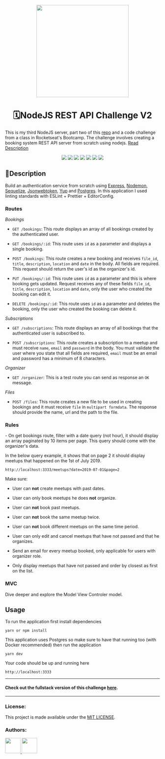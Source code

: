 <p align="center">
  <img align="center" src="https://miro.medium.com/max/4540/1*q9ww_u32hhpMaA-Q_s1ujw.png" width="300" />
</p>

<h1 align="center">🗓NodeJS REST API Challenge V2</h1>
<p>This is my third NodeJS server, part two of this <a href="https://github.com/yarapolana/nodejs-auth-api">repo</a> and a code challenge from a class in Rocketseat's Bootcamp. The challenge involves creating a booking system REST API server from scratch using nodejs. <a href="#description" >Read Description</a></p>

<p align="center">
  <img src="https://img.shields.io/github/package-json/dependency-version/yarapolana/nodejs-auth-api-v2/express.svg" >
  <img src="https://img.shields.io/github/package-json/dependency-version/yarapolana/nodejs-auth-api-v2/bcryptjs.svg" >
  <img src="https://img.shields.io/github/package-json/dependency-version/yarapolana/nodejs-auth-api-v2/jsonwebtoken.svg" >
  <img src="https://img.shields.io/github/package-json/dependency-version/yarapolana/nodejs-auth-api-v2/pg.svg" >
  <img src="https://img.shields.io/github/package-json/dependency-version/yarapolana/nodejs-auth-api-v2/sequelize.svg" >
  <img src="https://img.shields.io/github/license/yarapolana/nodejs-auth-api.svg" >
  <a href="https://yarapolana.com"><img src="https://img.shields.io/badge/createdby-yarapolana-red.svg" ></a>
</p>

<h2>🚀Description </h2>
<p id="description">
  Build an authentication service from scratch using <a href="https://expressjs.com"> Express</a>, <a href="https://nodemon.io/">Nodemon</a>, <a href="https://sequelize.org">Sequelize</a>, <a href="https://jwt.io/">Jsonwebtoken</a>, <a href="https://github.com/jquense/yup">Yup</a> and <a href="https://www.postgresql.org">Postgres</a>. In this application I used linting standards with ESLint + Prettier + EditorConfig.
</p>

### Routes
<i>Bookings</i>
- `GET /bookings`: This route displays an array of all bookings created by the authenticated user.

- `GET /bookings/:id`: This route uses `id` as a parameter and displays a single booking.

- `POST /bookings`: This route creates a new booking and receives `file_id`, `title`, `description`, `location` and `date` in the body. All fields are required. This request should return the user's id as the organizer's id.

- `PUT /bookings/:id`: This route uses `id` as a parameter and this is where booking gets updated. Request receives any of these fields `file_id`, `title`, `description`, `location` and `date`, only the user who created the booking can edit it.

- `DELETE /bookings/:id`: This route uses `id` as a parameter and deletes the booking, only the user who created the booking can delete it.


<i>Subscriptions</i>
- `GET /subscriptions`: This route displays an array of all bookings that the authenticated user is subscribed to.

- `POST /subscriptions`: This route creates a subscription to a meetup and must receive `name`, `email` and `password` in the body. You must validate the user where you state that all fields are required, `email` must be an email and password has a minimum of 8 characters.

<i>Organizer</i>
- `GET /organizer`: This is a test route you can send as response an `OK` message.


<i>Files</i>
- `POST /files`: This route creates a new file to be used in creating bookings and it must receive `file` in `multipart formdata`. The response should provide the name, url and the path to the file.

### Rules
<p>
- On get bookings route, filter with a date query (not hour), it should display an array paginated by 10 items per page.
This query should come with the organizer's data.

In the below query example, it shows that on page 2 it should display meetups that happened on the 1st of July 2019.

```http://localhost:3333/meetups?date=2019-07-01&page=2```


Make sure:
- User can <strong>not</strong> create meetups with past dates.

- User can only book meetups he does <strong>not</strong> organize.

- User can <strong>not</strong> book past meetups.

- User can <strong>not</strong> book the same meetup twice.

- User can <strong>not</strong> book different meetups on the same time period.

- User can only edit and cancel meetups that have not passed and that he organizes.

- Send an email for every meetup booked, only applicable for users with organizer role.

- Only display meetups that have not passed and order by closest as first on the list.
</p>

### MVC

Dive deeper and explore the Model View Controler model.


<h2>Usage</h2>
<p>To run the application first install dependencies</p>

```
yarn or npm install
```

<p>This application uses Postgres so make sure to have that running too (with Docker recommended) then run the application</p>

```
yarn dev
```

<p>Your code should be up and running here</p>

```http://localhost:3333```

---

<h4> Check out the fullstack version of this challenge <a href="https://github.com/yarapolana/Meetapp">here</a>.</h4>

---
### License:

This project is made available under the [MIT LICENSE](LICENSE.md).

### Authors:

<p>
  <a href="https://github.com/yarapolana">
    <img src="https://avatars0.githubusercontent.com/u/19730118?s=460&v=4" width="50" height="50">
  </a>
  <a href="https://dotcode.is">
    <img src="https://dotcode.is/images/logo_dark.svg" width="50" height="50">
  </a>
</p>
